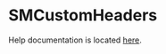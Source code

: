 # SMCustomHeaders

<p>
Help documentation is located <a href="https://portal.smartertools.com/kb/a3413/adding-custom-headers-to-email-messages.aspx" target="_blank">here</a>.
</p>
